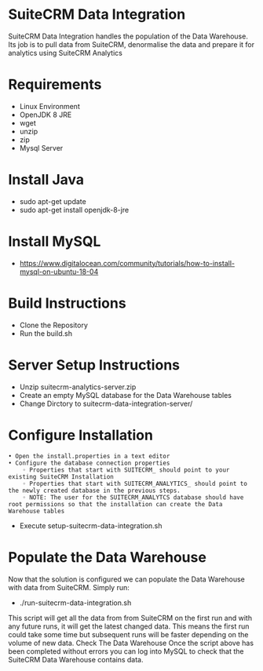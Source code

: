 # SuiteCRM Data Integration
SuiteCRM Data Integration handles the population of the Data Warehouse. Its job is to pull data from SuiteCRM, denormalise the data and prepare it for analytics using SuiteCRM Analytics

# Requirements

* Linux Environment
* OpenJDK 8 JRE
* wget
* unzip
* zip
* Mysql Server

# Install Java

* sudo apt-get update
* sudo apt-get install openjdk-8-jre

# Install MySQL

* https://www.digitalocean.com/community/tutorials/how-to-install-mysql-on-ubuntu-18-04

# Build Instructions

* Clone the Repository
* Run the build.sh

# Server Setup Instructions

* Unzip suitecrm-analytics-server.zip
* Create an empty MySQL database for the Data Warehouse tables
* Change Dirctory to suitecrm-data-integration-server/

# Configure Installation
    • Open the install.properties in a text editor
    • Configure the database connection properties
        ◦ Properties that start with SUITECRM_ should point to your existing SuiteCRM Installation
        ◦ Properties that start with SUITECRM_ANALYTICS_ should point to the newly created database in the previous steps.
        ◦ NOTE: The user for the SUITECRM_ANALYTCS database should have root permissions so that the installation can create the Data Warehouse tables

* Execute setup-suitecrm-data-integration.sh

# Populate the Data Warehouse
Now that the solution is configured we can populate the Data Warehouse with data from SuiteCRM. Simply run:

* ./run-suitecrm-data-integration.sh

This script will get all the data from from SuiteCRM on the first run and with any future runs, it will get the latest changed data. This means the first run could take some time but subsequent runs will be faster depending on the volume of new data.
Check The Data Warehouse
Once the script above has been completed without errors you can log into MySQL to check that the SuiteCRM Data Warehouse contains data.


